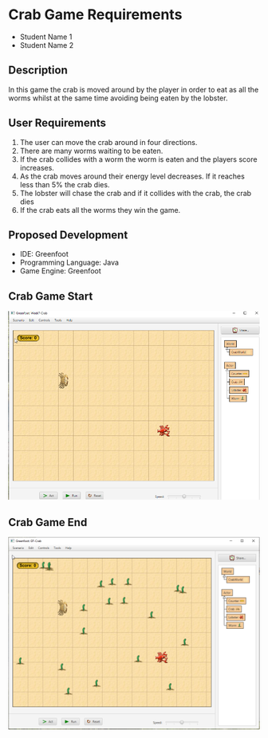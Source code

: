 # Crab Game Requirements
* Student Name 1
* Student Name 2
## Description
In this game the crab is moved around by the player in order to eat as all the worms whilst at the same time avoiding being eaten by the lobster.

## User Requirements
1. The user can move the crab around in four directions.
2. There are many worms waiting to be eaten.
3. If the crab collides with a worm the worm is eaten and the players score increases.
4. As the crab moves around their energy level decreases.  If it reaches less than 5% the crab dies.
5. The lobster will chase the crab and if it collides with the crab, the crab dies
6. If the crab eats all the worms they win the game.

## Proposed Development
* IDE: Greenfoot 
* Programming Language: Java
* Game Engine: Greenfoot

## Crab Game Start
![Starting Crab Game ](https://github.com/BNU-CO452/Java-Apps/blob/main/images/Crab%200.png)

## Crab Game End
![Complete Crab Game](https://github.com/BNU-CO452/Java-Apps/blob/main/images/Crab%201.png)